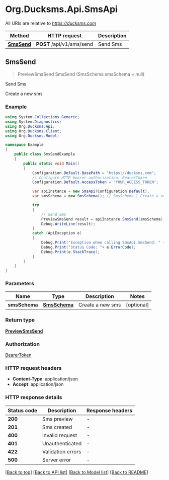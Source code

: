 # Org.Ducksms.Api.SmsApi

All URIs are relative to *https://ducksms.com*

Method | HTTP request | Description
------------- | ------------- | -------------
[**SmsSend**](SmsApi.md#smssend) | **POST** /api/v1/sms/send | Send Sms



## SmsSend

> PreviewSmsSend SmsSend (SmsSchema smsSchema = null)

Send Sms

Create a new sms

### Example

```csharp
using System.Collections.Generic;
using System.Diagnostics;
using Org.Ducksms.Api;
using Org.Ducksms.Client;
using Org.Ducksms.Model;

namespace Example
{
    public class SmsSendExample
    {
        public static void Main()
        {
            Configuration.Default.BasePath = "https://ducksms.com";
            // Configure HTTP bearer authorization: BearerToken
            Configuration.Default.AccessToken = "YOUR_ACCESS_TOKEN";

            var apiInstance = new SmsApi(Configuration.Default);
            var smsSchema = new SmsSchema(); // SmsSchema | Create a new sms (optional) 

            try
            {
                // Send Sms
                PreviewSmsSend result = apiInstance.SmsSend(smsSchema);
                Debug.WriteLine(result);
            }
            catch (ApiException e)
            {
                Debug.Print("Exception when calling SmsApi.SmsSend: " + e.Message );
                Debug.Print("Status Code: "+ e.ErrorCode);
                Debug.Print(e.StackTrace);
            }
        }
    }
}
```

### Parameters


Name | Type | Description  | Notes
------------- | ------------- | ------------- | -------------
 **smsSchema** | [**SmsSchema**](SmsSchema.md)| Create a new sms | [optional] 

### Return type

[**PreviewSmsSend**](PreviewSmsSend.md)

### Authorization

[BearerToken](../README.md#BearerToken)

### HTTP request headers

- **Content-Type**: application/json
- **Accept**: application/json

### HTTP response details
| Status code | Description | Response headers |
|-------------|-------------|------------------|
| **200** | Sms preview |  -  |
| **201** | Sms created |  -  |
| **400** | Invalid request |  -  |
| **401** | Unauthenticated |  -  |
| **422** | Validation errors |  -  |
| **500** | Server error |  -  |

[[Back to top]](#)
[[Back to API list]](../README.md#documentation-for-api-endpoints)
[[Back to Model list]](../README.md#documentation-for-models)
[[Back to README]](../README.md)

